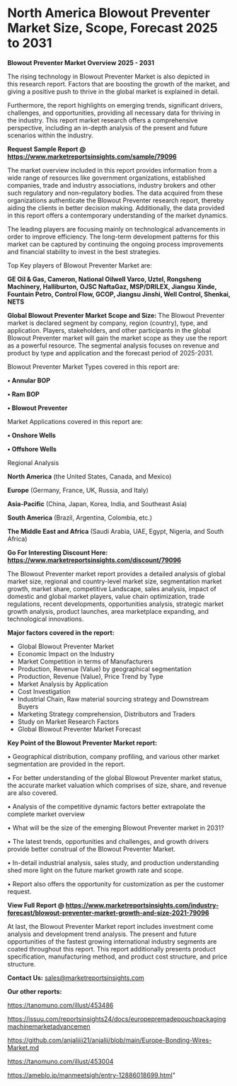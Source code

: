 # North America Blowout Preventer Market Size, Scope, Forecast 2025 to 2031

<Strong> Blowout Preventer Market Overview 2025 - 2031</strong>

The rising technology in Blowout Preventer Market is also depicted in this research report. Factors that are boosting the growth of the market, and giving a positive push to thrive in the global market is explained in detail.

Furthermore, the report highlights on emerging trends, significant drivers, challenges, and opportunities, providing all necessary data for thriving in the industry. This report market research offers a comprehensive perspective, including an in-depth analysis of the present and future scenarios within the industry.

<strong>Request Sample Report @ <a href=https://www.marketreportsinsights.com/sample/79096>https://www.marketreportsinsights.com/sample/79096</a></strong>

The market overview included in this report provides information from a wide range of resources like government organizations, established companies, trade and industry associations, industry brokers and other such regulatory and non-regulatory bodies. The data acquired from these organizations authenticate the Blowout Preventer research report, thereby aiding the clients in better decision making. Additionally, the data provided in this report offers a contemporary understanding of the market dynamics.

The leading players are focusing mainly on technological advancements in order to improve efficiency. The long-term development patterns for this market can be captured by continuing the ongoing process improvements and financial stability to invest in the best strategies.

Top Key players of Blowout Preventer Market are:

<strong>GE Oil & Gas, Cameron, National Oilwell Varco, Uztel, Rongsheng Machinery, Halliburton, OJSC NaftaGaz, MSP/DRILEX, Jiangsu Xinde, Fountain Petro, Control Flow, GCOP, Jiangsu Jinshi, Well Control, Shenkai, NETS</strong>

<strong><b>Global Blowout Preventer Market Scope and Size:</b></strong>
The Blowout Preventer market is declared segment by company, region (country), type, and application. Players, stakeholders, and other participants in the global Blowout Preventer market will gain the market scope as they use the report as a powerful resource. The segmental analysis focuses on revenue and product by type and application and the forecast period of 2025-2031.

Blowout Preventer Market Types covered in this report are:

<strong>• Annular BOP

• Ram BOP

• Blowout Preventer</strong>

Market Applications covered in this report are:

<strong>• Onshore Wells

• Offshore Wells</strong> 

Regional Analysis

<strong>North America</strong> (the United States, Canada, and Mexico)

<strong>Europe</strong> (Germany, France, UK, Russia, and Italy)

<strong>Asia-Pacific</strong> (China, Japan, Korea, India, and Southeast Asia)

<strong>South America</strong> (Brazil, Argentina, Colombia, etc.)

<strong>The Middle East and Africa</strong> (Saudi Arabia, UAE, Egypt, Nigeria, and South Africa)

<strong>Go For Interesting Discount Here: <a href=https://www.marketreportsinsights.com/discount/79096>https://www.marketreportsinsights.com/discount/79096</a></strong>

The Blowout Preventer market report provides a detailed analysis of global market size, regional and country-level market size, segmentation market growth, market share, competitive Landscape, sales analysis, impact of domestic and global market players, value chain optimization, trade regulations, recent developments, opportunities analysis, strategic market growth analysis, product launches, area marketplace expanding, and technological innovations.

<strong><b>Major factors covered in the report:</b></strong>
<ul>
  <li>Global Blowout Preventer Market </li>
  <li>Economic Impact on the Industry</li>
  <li>Market Competition in terms of Manufacturers</li>
  <li>Production, Revenue (Value) by geographical segmentation</li>
  <li>Production, Revenue (Value), Price Trend by Type</li>
  <li>Market Analysis by Application</li>
  <li>Cost Investigation</li>
  <li>Industrial Chain, Raw material sourcing strategy and Downstream Buyers</li>
  <li>Marketing Strategy comprehension, Distributors and Traders</li>
  <li>Study on Market Research Factors</li>
  <li>Global Blowout Preventer Market Forecast</li>
</ul>

<strong><b>Key Point of the Blowout Preventer Market report:</b></strong>

• Geographical distribution, company profiling, and various other market segmentation are provided in the report.

• For better understanding of the global Blowout Preventer market status, the accurate market valuation which comprises of size, share, and revenue are also covered.

• Analysis of the competitive dynamic factors better extrapolate the complete market overview

• What will be the size of the emerging Blowout Preventer market in 2031?

• The latest trends, opportunities and challenges, and growth drivers provide better construal of the Blowout Preventer Market.

• In-detail industrial analysis, sales study, and production understanding shed more light on the future market growth rate and scope.

• Report also offers the opportunity for customization as per the customer request.

<strong><b>View Full Report @ <a href=https://www.marketreportsinsights.com/industry-forecast/blowout-preventer-market-growth-and-size-2021-79096>https://www.marketreportsinsights.com/industry-forecast/blowout-preventer-market-growth-and-size-2021-79096</a></b></strong>


At last, the Blowout Preventer Market report includes investment come analysis and development trend analysis. The present and future opportunities of the fastest growing international industry segments are coated throughout this report. This report additionally presents product specification, manufacturing method, and product cost structure, and price structure.

<strong>Contact Us:</strong>
sales@marketreportsinsights.com

<strong>Our other reports:</strong>

<a href=https://tanomuno.com/illust/453486>https://tanomuno.com/illust/453486</a>

<a href=https://issuu.com/reportsinsights24/docs/europepremadepouchpackagingmachinemarketadvancemen>https://issuu.com/reportsinsights24/docs/europepremadepouchpackagingmachinemarketadvancemen</a>

<a href=https://github.com/anjaliiii21/anjalii/blob/main/Europe-Bonding-Wires-Market.md>https://github.com/anjaliiii21/anjalii/blob/main/Europe-Bonding-Wires-Market.md</a>

<a href=https://tanomuno.com/illust/453004>https://tanomuno.com/illust/453004</a>

<a href=https://ameblo.jp/manmeetsigh/entry-12886018699.html>https://ameblo.jp/manmeetsigh/entry-12886018699.html</a>"
